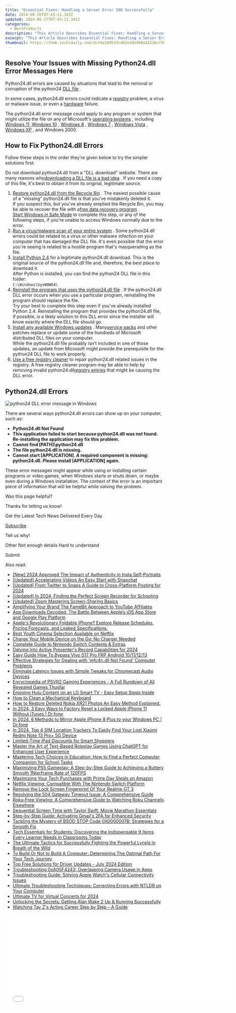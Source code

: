 ```yaml
---
title: "Essential Fixes: Handling a Server Error 500 Successfully"
date: 2024-08-26T07:43:11.341Z
updated: 2024-08-27T07:43:11.341Z
categories:
  - BestProducts
description: "This Article Describes Essential Fixes: Handling a Server Error 500 Successfully"
excerpt: "This Article Describes Essential Fixes: Handling a Server Error 500 Successfully"
thumbnail: https://thmb.techidaily.com/dcfda18db33cd62e49e998a15226cf50935f6371594750217f925e9fab66f62b.jpg
---
```


## Resolve Your Issues with Missing Python24.dll Error Messages Here
 Python24.dll errors are caused by situations that lead to the removal or corruption of the python24 [DLL file](https://www.lifewire.com/what-is-a-dll-file-2625852) .

 In some cases, python24.dll errors could indicate a [registry](https://www.lifewire.com/windows-registry-2625992) problem, a virus or malware issue, or even a [hardware](https://www.lifewire.com/computer-hardware-2625895) failure.

 The python24.dll error message could apply to any program or system that might utilize the file on any of Microsoft's [operating systems](https://www.lifewire.com/operating-systems-2625912) , including ​[Windows 11](https://www.lifewire.com/windows-11-5188930) ,[Windows 10](https://www.lifewire.com/windows-10-2626217) , [Windows 8](https://www.lifewire.com/windows-8-2626235) , [Windows 7](https://www.lifewire.com/windows-7-2626265) , [Windows Vista](https://www.lifewire.com/windows-vista-2626311) , [Windows XP](https://www.lifewire.com/windows-xp-2626354) , and Windows 2000.

## How to Fix Python24.dll Errors

 Follow these steps in the order they're given below to try the simpler solutions first.  

 Do not download python24.dll from a "DLL download" website. There are many reasons why[downloading a DLL file is a bad idea](https://www.lifewire.com/important-reasons-not-to-download-dll-files-2624455) . If you need a copy of this file, it's best to obtain it from its original, legitimate source.

1. [Restore python24.dll from the Recycle Bin](https://www.lifewire.com/how-to-restore-deleted-files-from-the-recycle-bin-2624515) . The easiest possible cause of a "missing" python24.dll file is that you've mistakenly deleted it.  
 If you suspect this, but you've already emptied the Recycle Bin, you may be able to recover the file with a[free data recovery program](https://www.lifewire.com/free-data-recovery-software-tools-2622893) .  
[Start Windows in Safe Mode](https://www.lifewire.com/how-do-i-start-windows-in-safe-mode-2624480) to complete this step, or any of the following steps, if you're unable to access Windows normally due to the error.
2. [Run a virus/malware scan of your entire system](https://www.lifewire.com/properly-scan-your-computer-for-viruses-and-other-malware-2624526) . Some python24.dll errors could be related to a virus or other malware infection on your computer that has damaged the DLL file. It's even possible that the error you're seeing is related to a hostile program that's masquerading as the file.
3. [Install Python 2.4](https://www.python.org/download/releases/2.4/) for a legitimate python24.dll download. This is the original source of the python24.dll file and, therefore, the best place to download it.  
 After Python is installed, you can find the python24 DLL file in this folder:  
 `C:\Windows\SysWOW64\`
4. [Reinstall the program that uses the python24.dll file](https://www.lifewire.com/what-is-the-proper-way-to-reinstall-a-software-program-2624478) . If the python24.dll DLL error occurs when you use a particular program, reinstalling the program should replace the file.  
 Try your best to complete this step even if you've already installed Python 2.4\. Reinstalling the program that provides the python24.dll file, if possible, is a likely solution to this DLL error since the installer will know exactly where the DLL file should go.
5. [Install any available Windows updates](https://www.lifewire.com/how-to-check-for-install-windows-updates-2624596) . Many[service packs](https://www.lifewire.com/what-is-a-service-pack-2626010) and other patches replace or update some of the hundreds of Microsoft distributed DLL files on your computer.  
 While the python24.dll file probably isn't included in one of those updates, an update from Microsoft might provide the prerequisite for the python24 DLL file to work properly.
6. [Use a free registry cleaner](https://www.lifewire.com/free-registry-cleaners-2626176) to repair python24.dll related issues in the registry. A free registry cleaner program may be able to help by removing invalid python24.dll[registry entries](https://www.lifewire.com/what-is-a-registry-key-2625999) that might be causing the DLL error.

## Python24.dll Errors

![python24 DLL error message in Windows](https://www.lifewire.com/thmb/OvFy1XUAuSmEz2F3FkECZS3IrGk=/1500x0/filters:no_upscale():max_bytes(150000):strip_icc():format(webp)/python24-dll-error-message-5aafd2ffa9d4f90037de1bf6.png)

 There are several ways python24.dll errors can show up on your computer, such as:

* **Python24.dll Not Found**
* **This application failed to start because python24.dll was not found. Re-installing the application may fix this problem.**
* **Cannot find \[PATH\]\\python24.dll**
* **The file python24.dll is missing.**
* **Cannot start \[APPLICATION\]. A required component is missing: python24.dll. Please install \[APPLICATION\] again.**

 These error messages might appear while using or installing certain programs or video games, when Windows starts or shuts down, or maybe even during a Windows installation. The context of the error is an important piece of information that will be helpful while solving the problem.

Was this page helpful?

Thanks for letting us know!

 Get the Latest Tech News Delivered Every Day

[Subscribe](https://www.lifewire.com/#)

Tell us why!

 Other  Not enough details  Hard to understand

 Submit

<ins class="adsbygoogle"
     style="display:block"
     data-ad-format="autorelaxed"
     data-ad-client="ca-pub-7571918770474297"
     data-ad-slot="1223367746"></ins>



<ins class="adsbygoogle"
     style="display:block"
     data-ad-client="ca-pub-7571918770474297"
     data-ad-slot="8358498916"
     data-ad-format="auto"
     data-full-width-responsive="true"></ins>

<span class="atpl-alsoreadstyle">Also read:</span>
<div><ul>
<li><a href="https://instagram-video-files.techidaily.com/new-2024-approved-the-impact-of-authenticity-in-insta-self-portraits/"><u>[New] 2024 Approved  The Impact of Authenticity in Insta Self-Portraits</u></a></li>
<li><a href="https://extra-information.techidaily.com/updated-accelerating-videos-an-easy-start-with-snapchat/"><u>[Updated] Accelerating Videos  An Easy Start with Snapchat</u></a></li>
<li><a href="https://twitter-videos.techidaily.com/updated-from-twitter-to-snaps-a-guide-to-cross-platform-posting-for-2024/"><u>[Updated] From Twitter to Snaps  A Guide to Cross-Platform Posting for 2024</u></a></li>
<li><a href="https://screen-sharing-recording.techidaily.com/updated-in-2024-finding-the-perfect-screen-recorder-for-schooling/"><u>[Updated] In 2024, Finding the Perfect Screen Recorder for Schooling</u></a></li>
<li><a href="https://visual-screen-recording.techidaily.com/updated-zoom-mastering-screen-sharing-basics/"><u>[Updated] Zoom  Mastering Screen-Sharing Basics</u></a></li>
<li><a href="https://youtube-webster.techidaily.com/fying-your-brand-the-famebit-approach-to-youtube-affiliates/"><u>Amplifying Your Brand  The FameBit Approach to YouTube Affiliates</u></a></li>
<li><a href="https://techtrends.techidaily.com/app-downloads-decoded-the-battle-between-apples-ios-app-store-and-google-play-platform/"><u>App Downloads Decoded: The Battle Between Apple’s iOS App Store and Google Play Platform</u></a></li>
<li><a href="https://techtrends.techidaily.com/apples-revolutionary-foldable-iphone-explore-release-schedules-pricing-forecasts-and-leaked-specifications/"><u>Apple's Revolutionary Foldable iPhone? Explore Release Schedules, Pricing Forecasts, and Leaked Specifications.</u></a></li>
<li><a href="https://techtrends.techidaily.com/best-youth-cinema-selection-available-on-netflix/"><u>Best Youth Cinema Selection Available on Netflix</u></a></li>
<li><a href="https://techtrends.techidaily.com/1722884330675-charge-your-mobile-device-on-the-go-no-charger-needed/"><u>Charge Your Mobile Device on the Go: No Charger Needed</u></a></li>
<li><a href="https://techtrends.techidaily.com/complete-guide-to-nintendo-switch-contents-and-extras/"><u>Complete Guide to Nintendo Switch Contents & Extras</u></a></li>
<li><a href="https://on-screen-recording.techidaily.com/delving-into-active-presenters-record-capabilities-for-2024/"><u>Delving Into Active Presenter's Record Capabilities for 2024</u></a></li>
<li><a href="https://bypass-frp.techidaily.com/easy-guide-how-to-bypass-vivo-s17-pro-frp-android-10111213-by-drfone-android/"><u>Easy Guide How To Bypass Vivo S17 Pro FRP Android 10/11/12/13</u></a></li>
<li><a href="https://techtrends.techidaily.com/effective-strategies-for-dealing-with-mfc4ndll-not-found-computer-problems/"><u>Effective Strategies for Dealing with 'mfc4n.dll Not Found' Computer Problems</u></a></li>
<li><a href="https://techtrends.techidaily.com/eliminate-latency-issues-with-simple-tweaks-for-chromecast-audio-devices/"><u>Eliminate Latency Issues with Simple Tweaks for Chromecast Audio Devices</u></a></li>
<li><a href="https://techtrends.techidaily.com/encyclopedia-of-psvr2-gaming-experiences-a-full-rundown-of-all-revealed-games-thusfar/"><u>Encyclopedia of PSVR2 Gaming Experiences - A Full Rundown of All Revealed Games Thusfar</u></a></li>
<li><a href="https://techtrends.techidaily.com/1722883872143-enjoying-hulu-content-on-an-lg-smart-tv-easy-setup-steps-inside/"><u>Enjoying Hulu Content on an LG Smart TV - Easy Setup Steps Inside</u></a></li>
<li><a href="https://techtrends.techidaily.com/how-to-clean-a-mechanical-keyboard/"><u>How to Clean a Mechanical Keyboard</u></a></li>
<li><a href="https://blog-min.techidaily.com/how-to-restore-deleted-nokia-xr21-photos-an-easy-method-explained-by-fonelab-android-recover-photos/"><u>How to Restore Deleted Nokia XR21 Photos  An Easy Method Explained.</u></a></li>
<li><a href="https://iphone-unlock.techidaily.com/in-2024-3-easy-ways-to-factory-reset-a-locked-apple-iphone-11-without-itunes-drfone-by-drfone-ios/"><u>In 2024, 3 Easy Ways to Factory Reset a Locked Apple iPhone 11 Without iTunes | Dr.fone</u></a></li>
<li><a href="https://screen-mirror.techidaily.com/in-2024-6-methods-to-mirror-apple-iphone-8-plus-to-your-windows-pc-drfone-by-drfone-ios/"><u>In 2024, 6 Methods to Mirror Apple iPhone 8 Plus to your Windows PC | Dr.fone</u></a></li>
<li><a href="https://unlock-android.techidaily.com/in-2024-top-4-sim-location-trackers-to-easily-find-your-lost-xiaomi-redmi-note-13-proplus-5g-device-by-drfone-android/"><u>In 2024, Top 4 SIM Location Trackers To Easily Find Your Lost Xiaomi Redmi Note 13 Pro+ 5G Device</u></a></li>
<li><a href="https://techtrends.techidaily.com/limited-time-ipad-discounts-for-smart-shoppers/"><u>Limited-Time iPad Discounts for Smart Shoppers</u></a></li>
<li><a href="https://tech-hub.techidaily.com/master-the-art-of-text-based-roleplay-games-using-chatgpt-for-enhanced-user-experience/"><u>Master the Art of Text-Based Roleplay Games Using ChatGPT for Enhanced User Experience</u></a></li>
<li><a href="https://techtrends.techidaily.com/mastering-tech-choices-in-education-how-to-find-a-perfect-computer-companion-for-school-tasks/"><u>Mastering Tech Choices in Education: How to Find a Perfect Computer Companion for School Tasks</u></a></li>
<li><a href="https://techtrends.techidaily.com/1722898913703-maximizing-ps5-gameplay-a-step-by-step-guide-to-achieving-a-buttery-smooth-1nterframe-rate-of-120fps/"><u>Maximizing PS5 Gameplay: A Step-by-Step Guide to Achieving a Buttery Smooth 1Nterframe Rate of 120FPS</u></a></li>
<li><a href="https://techtrends.techidaily.com/maximizing-your-tech-purchases-with-prime-day-steals-on-amazon/"><u>Maximizing Your Tech Purchases with Prime Day Steals on Amazon</u></a></li>
<li><a href="https://techtrends.techidaily.com/netflix-viewing-compatible-with-the-nintendo-switch-platform/"><u>Netflix Viewing: Compatible With The Nintendo Switch Platform</u></a></li>
<li><a href="https://easy-unlock-android.techidaily.com/remove-the-lock-screen-fingerprint-of-your-realme-gt-3-by-drfone-android/"><u>Remove the Lock Screen Fingerprint Of Your Realme GT 3</u></a></li>
<li><a href="https://techtrends.techidaily.com/resolving-the-504-gateway-timeout-issue-a-comprehensive-guide/"><u>Resolving the 504 Gateway Timeout Issue: A Comprehensive Guide</u></a></li>
<li><a href="https://techtrends.techidaily.com/roku-free-viewing-a-comprehensive-guide-to-watching-roku-channels-elsewhere/"><u>Roku-Free Viewing: A Comprehensive Guide to Watching Roku Channels Elsewhere</u></a></li>
<li><a href="https://techtrends.techidaily.com/sequential-screen-time-with-taylor-swift-movie-marathon-essentials/"><u>Sequential Screen Time with Taylor Swift: Movie Marathon Essentials</u></a></li>
<li><a href="https://techtrends.techidaily.com/step-by-step-guide-activating-gmails-2fa-for-enhanced-security/"><u>Step-by-Step Guide: Activating Gmail's 2FA for Enhanced Security</u></a></li>
<li><a href="https://tech-recovery.techidaily.com/tackling-the-mystery-of-bsod-stop-code-0x0000007b-strategies-for-a-smooth-fix/"><u>Tackling the Mystery of BSOD STOP Code 0X0000007B: Strategies for a Smooth Fix</u></a></li>
<li><a href="https://techtrends.techidaily.com/tech-essentials-for-students-discovering-the-indispensable-9-items-every-learner-needs-in-classrooms-today/"><u>Tech Essentials for Students: Discovering the Indispensable 9 Items Every Learner Needs in Classrooms Today</u></a></li>
<li><a href="https://techtrends.techidaily.com/the-ultimate-tactics-for-successfully-fighting-the-powerful-lynels-in-breath-of-the-wild/"><u>The Ultimate Tactics for Successfully Fighting the Powerful Lynels in Breath of the Wild</u></a></li>
<li><a href="https://techtrends.techidaily.com/to-build-or-not-to-build-a-computer-determining-the-optimal-path-for-your-tech-journey/"><u>To Build Or Not to Build A Computer: Determining The Optimal Path For Your Tech Journey</u></a></li>
<li><a href="https://techtrends.techidaily.com/top-free-solutions-for-driver-updates-july-2024-edition/"><u>Top Free Solutions for Driver Updates - July 2024 Edition</u></a></li>
<li><a href="https://windows11.techidaily.com/troubleshooting-0xa00f4243-overlapping-camera-usage-in-apps/"><u>Troubleshooting 0xA00F4243: Overlapping Camera Usage in Apps</u></a></li>
<li><a href="https://tech-renaissance.techidaily.com/troubleshooting-guide-solving-apple-watchs-cellular-connectivity-issues/"><u>Troubleshooting Guide: Solving Apple Watch's Cellular Connectivity Issues</u></a></li>
<li><a href="https://tech-recovery.techidaily.com/ultimate-troubleshooting-techniques-correcting-errors-with-ntldr-on-your-computer/"><u>Ultimate Troubleshooting Techniques: Correcting Errors with NTLDR on Your Computer</u></a></li>
<li><a href="https://fox-boxes.techidaily.com/ultimate-tv-for-virtual-concerts-for-2024/"><u>Ultimate TV for Virtual Concerts for 2024</u></a></li>
<li><a href="https://win-able.techidaily.com/unlocking-the-secrets-getting-alan-wake-2-up-and-running-successfully/"><u>Unlocking the Secrets: Getting Alan Wake 2 Up & Running Successfully</u></a></li>
<li><a href="https://techtrends.techidaily.com/watching-tay-zs-acting-career-step-by-step-a-guide/"><u>Watching Tay Z's Acting Career Step by Step – A Guide</u></a></li>
</ul></div>

<!-- affiliate ads begin -->
<iframe id="iframe_672" src="//a.impactradius-go.com/gen-ad-code/5597632/1959812/17834/" width="720" height="300" scrolling="no" frameborder="0" marginheight="0" marginwidth="0"></iframe>
<!-- affiliate ads end -->